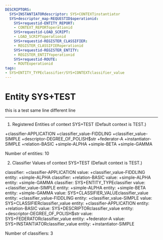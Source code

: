 ```yaml
---
DESCRIPTORS:
  SYS+INSTANTIATORdescriptor: SYS+CONTEXTinstantiator
  SYS+descriptor_map-REQUESTID$operationid:
    SYS+requestid-ENTITY_REPORT:
    - CONTEXT_REPORToperationid
    SYS+requestid-LOAD_SCRIPT:
    - LOAD_SCRIPToperationid
    SYS+requestid-REGISTER_CLASSIFIER:
    - REGISTER_CLASSIFIERoperationid
    SYS+requestid-REGISTER_ENTITY:
    - REGISTER_ENTITYoperationid
    SYS+requestid-ROUTE:
    - ROUTEoperationid
tags:
- SYS+ENTITY_TYPEclassifier/SYS+CONTEXTclassifier_value
---
```

# Entity SYS+TEST

this is a test same line 
different line

---
1. Registered Entities of context SYS+TEST
(Default context is TEST.)

+classifier-APPLICATION
+classifier_value-FIDDLING
+classifier_value-SIMPLE
+descriptor-DEGREE_OF_POLISH$str
+federator-A
+instantiator-SIMPLE
+relation-BASIC
+simple-ALPHA
+simple-BETA
+simple-GAMMA

Number of entities: 10

2. Classifier Values of context SYS+TEST
(Default context is TEST.)

classifier:    +classifier-APPLICATION
     value:        +classifier_value-FIDDLING
    entity:            +simple-ALPHA
classifier:    +relation-BASIC
     value:        +simple-ALPHA
    entity:            +simple-GAMMA
classifier:    SYS+ENTITY_TYPEclassifier
     value:        +classifier_value-SIMPLE
    entity:            +simple-ALPHA
    entity:            +simple-BETA
    entity:            +simple-GAMMA
     value:        SYS+CLASSIFIER_VALUEclassifier_value
    entity:            +classifier_value-FIDDLING
    entity:            +classifier_value-SIMPLE
     value:        SYS+CLASSIFIERclassifier_value
    entity:            +classifier-APPLICATION
    entity:            +relation-BASIC
     value:        SYS+DESCRIPTORclassifier_value
    entity:            +descriptor-DEGREE_OF_POLISH$str
     value:        SYS+FEDERATORclassifier_value
    entity:            +federator-A
     value:        SYS+INSTANTIATORclassifier_value
    entity:            +instantiator-SIMPLE

Number of classifiers: 3

